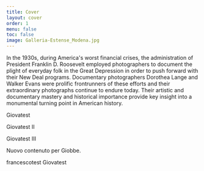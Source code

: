```yaml
---
title: Cover
layout: cover
order: 1
menu: false
toc: false
image: Galleria-Estense_Modena.jpg
---
```


In the 1930s, during America's worst financial crises, the administration of President Franklin D. Roosevelt employed photographers to document the plight of everyday folk in the Great Depression in order to push forward with their New Deal programs. Documentary photographers Dorothea Lange and Walker Evans were prolific frontrunners of these efforts and their extraordinary photographs continue to endure today. Their artistic and documentary mastery and historical importance provide key insight into a monumental turning point in American history.

Giovatest

Giovatest II

Giovatest III

Nuovo contenuto per Giobbe.

francescotest
Giovatest
